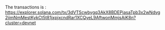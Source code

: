The transactions is : https://explorer.solana.com/tx/3dVTScwbygq3AkX8BDEPjasaTpb3x2wNdvg2jimNmMestKykCt5t81jxpjxcndRar1XCQyeL9AftwonMmjsAiK8n?cluster=devnet